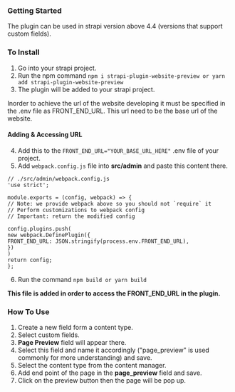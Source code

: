 ### Getting Started

The plugin can be used in strapi version above 4.4 (versions that support custom fields).


### To Install

1. Go into your strapi project.
2. Run the npm command ```npm i strapi-plugin-website-preview or yarn add strapi-plugin-website-preview```
3. The plugin will be added to your strapi project.

Inorder to achieve the url of the website developing it must be specified in the .env file as FRONT_END_URL. This url need to be the base url of the website.

#### Adding & Accessing URL

4. Add this to the ```FRONT_END_URL="YOUR_BASE_URL_HERE"``` .env file of your project.
5. Add ```webpack.config.js``` file into **src/admin** and paste this content there.
```
// ./src/admin/webpack.config.js
'use strict';

module.exports = (config, webpack) => {
// Note: we provide webpack above so you should not `require` it
// Perform customizations to webpack config
// Important: return the modified config

config.plugins.push(
new webpack.DefinePlugin({
FRONT_END_URL: JSON.stringify(process.env.FRONT_END_URL),
})
)
return config;
};
```
6. Run the command ```npm build or yarn build```

**This file is added in order to access the FRONT_END_URL in the plugin.**

### How To Use

1. Create a new field form a content type.
2. Select custom fields.
3. **Page Preview** field will appear there.
4. Select this field and name it accordingly ("page_preview" is used commonly for more understanding) and save.
5. Select the content type from the content manager.
6. Add end point of the page in the **page_preview** field and save.
7. Click on the preview button then the page will be pop up.